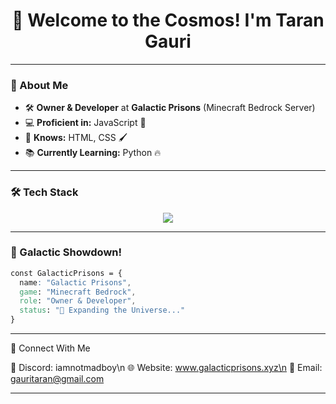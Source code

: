 <h1 align="center">
  🚀 Welcome to the Cosmos! I'm Taran Gauri 
</h1>


---

### 🌌 About Me
- 🛠 **Owner & Developer** at **Galactic Prisons** (Minecraft Bedrock Server)
- 💻 **Proficient in:** JavaScript 🚀
- 🎨 **Knows:** HTML, CSS 🖌️
- 📚 **Currently Learning:** Python 🔥

---

### 🛠️ Tech Stack
<p align="center">
  <img src="https://skillicons.dev/icons?i=js,python,html,css,nodejs,express,github" />
</p>

---

### 🌠 Galactic Showdown!
```css
const GalacticPrisons = {
  name: "Galactic Prisons",
  game: "Minecraft Bedrock",
  role: "Owner & Developer",
  status: "🚀 Expanding the Universe..."
}
```

---

🌌 Connect With Me

🔗 Discord: iamnotmadboy\n
🌐 Website: www.galacticprisons.xyz\n
📧 Email: gauritaran@gmail.com


---
